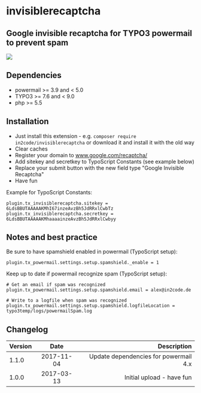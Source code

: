 # invisiblerecaptcha


## Google invisible recaptcha for TYPO3 powermail to prevent spam

<img src="https://box.everhelper.me/attachment/810331/84725fb7-0b3e-4c40-b52e-29d7620777bb/262407-UNiMu2vk6hQoaBSp/screen.png" />


## Dependencies

* powermail >= 3.9 and < 5.0
* TYPO3 >= 7.6 and < 9.0
* php >= 5.5


## Installation

- Just install this extension - e.g. `composer require in2code/invisiblerecaptcha` or download it and install it with the old way
- Clear caches
- Register your domain to www.google.com/recaptcha/
- Add sitekey and secretkey to TypoScript Constants (see example below)
- Replace your submit button with the new field type "Google Invisible Recaptcha"
- Have fun

Example for TypoScript Constants:

```
plugin.tx_invisiblerecaptcha.sitekey = 6LdsBBUTAAAAAKMhI67inzeAvzBh5JdRRxlCwbTz
plugin.tx_invisiblerecaptcha.secretkey = 6LdsBBUTAAAAAKMhaaaainzeAvzBh5JdRRxlCwbyy
```

## Notes and best practice

Be sure to have spamshield enabled in powermail (TypoScript setup):


```
plugin.tx_powermail.settings.setup.spamshield._enable = 1
```

Keep up to date if powermail recognize spam (TypoScript setup):

```
# Get an email if spam was recognized
plugin.tx_powermail.settings.setup.spamshield.email = alex@in2code.de

# Write to a logfile when spam was recognized
plugin.tx_powermail.settings.setup.spamshield.logfileLocation = typo3temp/logs/powermailSpam.log
```


## Changelog

| Version    | Date       | Description                                                                                                  |
| ---------- |:----------:| ------------------------------------------------------------------------------------------------------------:|
| 1.1.0      | 2017-11-04 | Update dependencies for powermail 4.x                                                                        |
| 1.0.0      | 2017-03-13 | Initial upload - have fun                                                                                    |
